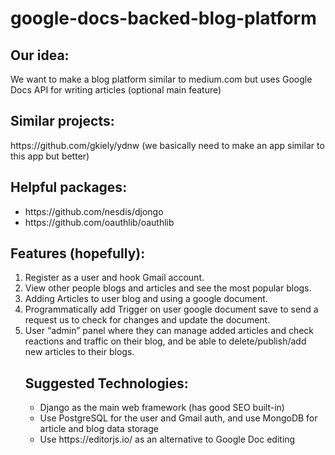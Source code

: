 # google-docs-backed-blog-platform

<h2>Our idea:</h2>
<p>We want to make a blog platform similar to medium.com but uses Google Docs API for writing articles (optional main feature)</p>

<h2>Similar projects:</h2>
<p>https://github.com/gkiely/ydnw (we basically need to make an app similar to this app but better)</p>

<h2>Helpful packages:</h2>
<ul>
    <li>https://github.com/nesdis/djongo</li>
    <li>https://github.com/oauthlib/oauthlib</li>
</ul>

<h2>Features (hopefully):</h2>
<ol>
<li>Register as a user and hook Gmail account.</li>
<li>View other people blogs and articles and see the most popular blogs.</li>
<li>Adding Articles to user blog and using a google document.</li>
<li>Programmatically add Trigger on user google document save to send a request us to check for changes and update the document.</li>
<li>User “admin” panel where they can manage added articles and check reactions and traffic on their blog, and be able to delete/publish/add new articles to their blogs.</li>
</ul>

<h2>Suggested Technologies:</h2>
<ul>
<li>Django as the main web framework (has good SEO built-in)</li>

<li>Use PostgreSQL for the user and Gmail auth, and use MongoDB for article and blog data storage</li>

<li>Use https://editorjs.io/ as an alternative to Google Doc editing</li>
</ul>
